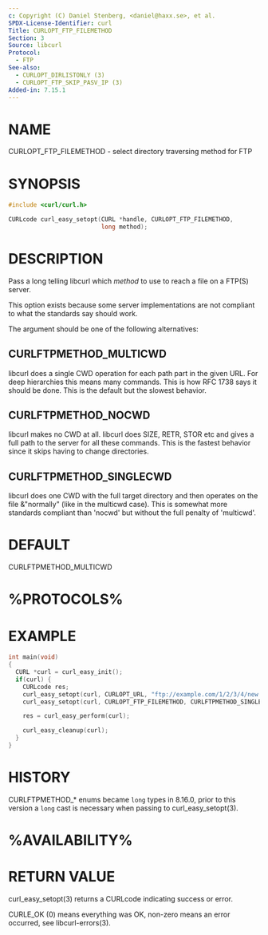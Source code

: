 ```yaml
---
c: Copyright (C) Daniel Stenberg, <daniel@haxx.se>, et al.
SPDX-License-Identifier: curl
Title: CURLOPT_FTP_FILEMETHOD
Section: 3
Source: libcurl
Protocol:
  - FTP
See-also:
  - CURLOPT_DIRLISTONLY (3)
  - CURLOPT_FTP_SKIP_PASV_IP (3)
Added-in: 7.15.1
---
```


# NAME

CURLOPT_FTP_FILEMETHOD - select directory traversing method for FTP

# SYNOPSIS

~~~c
#include <curl/curl.h>

CURLcode curl_easy_setopt(CURL *handle, CURLOPT_FTP_FILEMETHOD,
                          long method);
~~~

# DESCRIPTION

Pass a long telling libcurl which *method* to use to reach a file on a
FTP(S) server.

This option exists because some server implementations are not compliant to
what the standards say should work.

The argument should be one of the following alternatives:

## CURLFTPMETHOD_MULTICWD

libcurl does a single CWD operation for each path part in the given URL. For
deep hierarchies this means many commands. This is how RFC 1738 says it should
be done. This is the default but the slowest behavior.

## CURLFTPMETHOD_NOCWD

libcurl makes no CWD at all. libcurl does SIZE, RETR, STOR etc and gives a
full path to the server for all these commands. This is the fastest behavior
since it skips having to change directories.

## CURLFTPMETHOD_SINGLECWD

libcurl does one CWD with the full target directory and then operates on the
file &"normally" (like in the multicwd case). This is somewhat more standards
compliant than 'nocwd' but without the full penalty of 'multicwd'.

# DEFAULT

CURLFTPMETHOD_MULTICWD

# %PROTOCOLS%

# EXAMPLE

~~~c
int main(void)
{
  CURL *curl = curl_easy_init();
  if(curl) {
    CURLcode res;
    curl_easy_setopt(curl, CURLOPT_URL, "ftp://example.com/1/2/3/4/new.txt");
    curl_easy_setopt(curl, CURLOPT_FTP_FILEMETHOD, CURLFTPMETHOD_SINGLECWD);

    res = curl_easy_perform(curl);

    curl_easy_cleanup(curl);
  }
}
~~~

# HISTORY

CURLFTPMETHOD_\* enums became `long` types in 8.16.0, prior to this version
a `long` cast is necessary when passing to curl_easy_setopt(3).

# %AVAILABILITY%

# RETURN VALUE

curl_easy_setopt(3) returns a CURLcode indicating success or error.

CURLE_OK (0) means everything was OK, non-zero means an error occurred, see
libcurl-errors(3).
